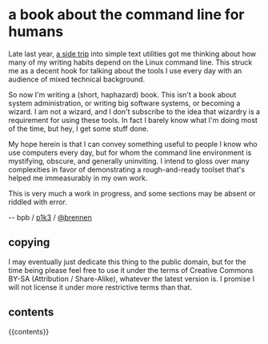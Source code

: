 a book about the command line for humans
========================================

Late last year, [a side trip](//p1k3.com/2013/8/4) into simple text utilities
got me thinking about how many of my writing habits depend on the Linux command
line.  This struck me as a decent hook for talking about the tools I use every
day with an audience of mixed technical background.

So now I'm writing a (short, haphazard) book.  This isn't a book about system
administration, or writing big software systems, or becoming a wizard.  I am
not a wizard, and I don't subscribe to the idea that wizardry is a requirement
for using these tools.  In fact I barely know what I'm doing most of the time,
but hey, I get some stuff done.

My hope herein is that I can convey something useful to people I know who use
computers every day, but for whom the command line environment is mystifying,
obscure, and generally uninviting.  I intend to gloss over many complexities in
favor of demonstrating a rough-and-ready toolset that's helped me immeasurably
in my own work.

This is very much a work in progress, and some sections may be absent or
riddled with error.

-- bpb / [p1k3](//p1k3.com) / [@brennen](https://twitter.com/brennen)

copying
-------

I may eventually just dedicate this thing to the public domain, but for the
time being please feel free to use it under the terms of Creative Commons BY-SA
(Attribution / Share-Alike), whatever the latest version is.  I promise I will
not license it under more restrictive terms than that.

contents
--------

{{contents}}
